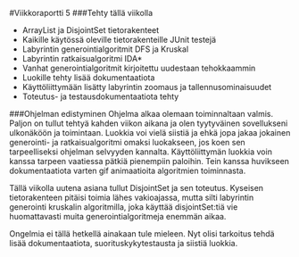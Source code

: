 #Viikkoraportti 5
###Tehty tällä viikolla
  * ArrayList ja DisjointSet tietorakenteet
  * Kaikille käytössä oleville tietorakenteille JUnit testejä
  * Labyrintin generointialgoritmit DFS ja Kruskal
  * Labyrintin ratkaisualgoritmi IDA*
  * Vanhat generointialgoritmit kirjoitettu uudestaan tehokkaammin
  * Luokille tehty lisää dokumentaatiota
  * Käyttöliittymään lisätty labyrintin zoomaus ja tallennusominaisuudet
  * Toteutus- ja testausdokumentaatiota tehty
  
###Ohjelman edistyminen
Ohjelma alkaa olemaan toiminnaltaan valmis. Paljon on tullut tehtyä kahden viikon aikana ja olen tyytyväinen sovellukseni ulkonäköön ja toimintaan. Luokkia voi vielä siistiä ja ehkä jopa jakaa jokainen generointi- ja ratkaisualgoritmi omaksi luokakseen, jos koen sen tarpeelliseksi ohjelman selvyyden kannalta. Käyttöliittymän luokkia voin kanssa tarpeen vaatiessa pätkiä pienempiin paloihin. Tein kanssa huvikseen dokumentaatiota varten gif animaatioita algoritmien toiminnasta.
  
Tällä viikolla uutena asiana tullut DisjointSet ja sen toteutus. Kyseisen tietorakenteen pitäisi toimia lähes vakioajassa, mutta silti labyrintin generointi kruskalin algoritmilla, joka käyttää disjointSet:tiä vie huomattavasti muita generointialgoritmeja enemmän aikaa.
  
Ongelmia ei tällä hetkellä ainakaan tule mieleen. Nyt olisi tarkoitus tehdä lisää dokumentaatiota, suorituskykytestausta ja siistiä luokkia.
